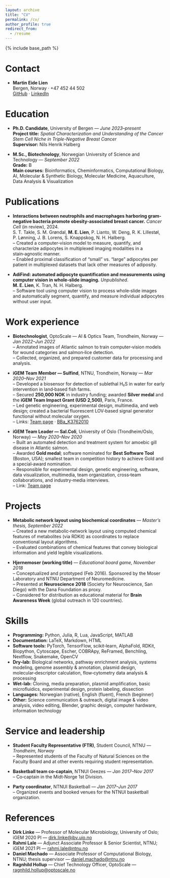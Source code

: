 ```yaml
---
layout: archive
title: "CV"
permalink: /cv/
author_profile: true
redirect_from:
  - /resume
---
```


{% include base_path %}

Contact
======
* **Martin Eide Lien**  
  Bergen, Norway · +47 452 44 502  
 [GitHub](https://github.com/meidelien) · [LinkedIn](https://www.linkedin.com/in/martin-lien-1a355650)

Education
======
* **Ph.D. Candidate**, University of Bergen — *June 2023–present*  
  **Project title:** *Spatial Characterization and Understanding of the Cancer Stem Cell Niche in Triple-Negative Breast Cancer*  
  **Supervisor:** Nils Henrik Halberg

* **M.Sc., Biotechnology**, Norwegian University of Science and Technology — *September 2022*  
  **Grade:** B  
  **Main courses:** Bioinformatics, Cheminformatics, Computational Biology, AI, Molecular & Synthetic Biology, Molecular Medicine, Aquaculture, Data Analysis & Visualization

Publications
======
* **Interactions between neutrophils and macrophages harboring gram-negative bacteria promote obesity-associated breast cancer.** *Cancer Cell* (in review), 2024.  
  S. T. Takle, S. M. Grøndal, **M. E. Lien**, P. Lianto, W. Deng, R. K. Lillestøl, P. Lønning, J. B. Lorens, S. Knappskog, N. H. Halberg.  
  – Created a computer‑vision model to measure, quantify, and characterize adipocytes in multiplexed imaging modalities in a stain‑agnostic manner.  
  – Enabled proximal classification of “small” vs. “large” adipocytes per patient in multiplexed datasets that lack other measures of adiposity.

* **AdiFind: automated adipocyte quantification and measurements using computer vision in whole‑slide imaging.** *Unpublished*.  
  **M. E. Lien**, K. Tran, N. H. Halberg.  
  – Software tool using computer vision to process whole‑slide images and automatically segment, quantify, and measure individual adipocytes without user input.

Work experience
======
* **Biotechnologist**, OptoScale — AI & Optics Team, Trondheim, Norway — *Jan 2022–Jun 2022*  
  – Annotated images of Atlantic salmon to train computer‑vision models for wound categories and salmon‑lice detection.  
  – Collected, organized, and prepared customer data for processing and analysis.

* **iGEM Team Member — Sulfind**, NTNU, Trondheim, Norway — *Mar 2020–Nov 2021*  
  – Developed a biosensor for detection of sublethal H₂S in water for early intervention in land‑based fish farms.  
  – Secured **250,000 NOK** in industry funding; awarded **Silver medal** and the **iGEM Team Impact Grant (USD 2,500)**, Paris, France.  
  – Led genetic engineering, experimental design, multimedia, and web design; created a bacterial fluorescent LOV‑based signal generator functional without molecular oxygen.  
  – Links: [Team page](https://2021.igem.org/Team:NTNU-Trondheim) · [BBa_K3762010](http://parts.igem.org/Part:BBa_K3762010)

* **iGEM Team Leader — Sal.Coli**, University of Oslo (Trondheim/Oslo, Norway) — *May 2020–Nov 2020*  
  – Built an automated detection and treatment system for amoebic gill disease in Atlantic salmon.  
  – Awarded **Gold medal**; software nominated for **Best Software Tool** (Boston, USA); smallest team in competition history to achieve Gold and a special‑award nomination.  
  – Responsible for experimental design, genetic engineering, software, data visualization, multimedia, team organization, cross‑team collaborations, and industry‑media interviews.  
  – Link: [Team page](https://2020.igem.org/Team:UiOslo_Norway)

Projects
======
* **Metabolic network layout using biochemical coordinates** — *Master’s thesis, September 2022*  
  – Created a new metabolic‑network layout using computed chemical features of metabolites (via RDKit) as coordinates to replace conventional layout algorithms.  
  – Evaluated combinations of chemical features that convey biological information and yield legible visualizations.

* **Hjernemoser (working title)** — *Educational board game, November 2018*  
  – Conceptualized and prototyped (Feb 2016). Sponsored by the Moser Laboratory and NTNU Department of Neuromedicine.  
  – Presented at **Neuroscience 2018** (Society for Neuroscience, San Diego) with the Dana Foundation as proxy.  
  – Considered for distribution as educational material for **Brain Awareness Week** (global outreach in 120 countries).


Skills
======
* **Programming:** Python, Julia, R, Lua, JavaScript, MATLAB  
* **Documentation:** LaTeX, Markdown, HTML  
* **Software tools:** PyTorch, TensorFlow, scikit‑learn, AlphaFold, RDKit, Biopython, Cytoscape, Escher, COBRApy, ReFramed, Benchling, Nextflow, Snakemake, OpenCV  
* **Dry‑lab:** Biological networks, pathway enrichment analysis, systems modeling, genome assembly & annotation, plasmid design, molecular‑descriptor calculation, flow‑cytometry data analysis & processing  
* **Wet‑lab:** Cloning, media preparation, plasmid amplification, basic microfluidics, experimental design, protein labeling, dissection  
* **Languages:** Norwegian (native), English (fluent), French (beginner)  
* **Other:** Science communication & outreach, digital image & video analysis, video editing, Blender, graphic design, computer hardware, information technology

Service and leadership
======
* **Student Faculty Representative (FTR)**, Student Council, NTNU — *Trondheim, Norway*  
  – Represented students of the Faculty of Natural Sciences on the Faculty Board and at other events requiring student representation.

* **Basketball team co‑captain**, NTNUI Geezes — *Jan 2017–Nov 2017*  
  – Co‑captain in the Midt‑Norge 1st Division.

* **Party coordinator**, NTNUI Basketball — *Jan 2017–Jun 2017*  
  – Organized events and booked venues for the NTNUI basketball organization.

References
======
* **Dirk Linke** — Professor of Molecular Microbiology, University of Oslo; iGEM 2020 PI — <dirk.linke@ibv.uio.no>  
* **Rahmi Lale** — Adjunct Associate Professor & Senior Scientist, NTNU; iGEM 2021 PI — <rahmi.lale@ntnu.no>  
* **Daniel Machado** — Associate Professor of Computational Biology, NTNU; thesis supervisor — <daniel.machado@ntnu.no>  
* **Ragnhild Hollup** — Chief Technology Officer, OptoScale — <ragnhild.hollup@optoscale.no>